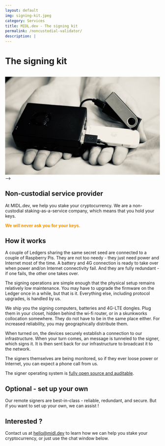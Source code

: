 ```yaml
---
layout: default
img: signing-kit.jpeg
category: Services
title: MIDL.dev - The signing kit
permalink: /noncustodial-validator/
description: |
---
```

# The signing kit

<div style="padding-top:15px;"><img src="/img/services/signing-kit_bw.jpeg"/></div>-->

## Non-custodial service provider

At MIDL.dev, we help you stake your cryptocurrency. We are a non-custodial staking-as-a-service company, which means that you hold your keys.  
  
<span style="color:#fb9300"><b>We will never ask you for your keys.</b></span>

## How it works

A couple of Ledgers sharing the same secret seed are connected to a couple of Raspberry Pis. They are not too needy - they just need power and Internet most of the time. A battery and 4G connection is ready to take over when power and/on Internet connectivity fail. And they are fully redundant - if one fails, the other one takes over.

The signing operations are simple enough that the physical setup remains relatively low maintenance. You may have to upgrade the firmware on the Ledger once in a while, but that is it. Everything else, including protocol upgrades, is handled by us.

We ship you the signing computers, batteries and 4G-LTE dongles. Plug them in your closet, hidden behind the wi-fi router, or in a skunkworks collocation somewhere. They do not have to be in the same place either. For increased reliability, you may geographically distribute them.

When turned on, the devices securely establish a connection to our infrastructure. When your turn comes, an message is tunneled to the signer, which signs it. It is then sent back for our infrastructure to broadcast it to the network.

The signers themselves are being monitored, so if they ever loose power or Internet, you can expect a phone call from us.

The signer operating system is [fully open source and auditable](https://github.com/midl-dev/tezos-remote-signer-os).

## Optional - set up your own

Our remote signers are best-in-class - reliable, redundant, and secure. But if you want to set up your own, we can assist !

## Interested ?

Contact us at [hello@midl.dev](mailto:hello@midl.dev) to learn how we can help you stake your cryptocurrency, or just use the chat window below.
